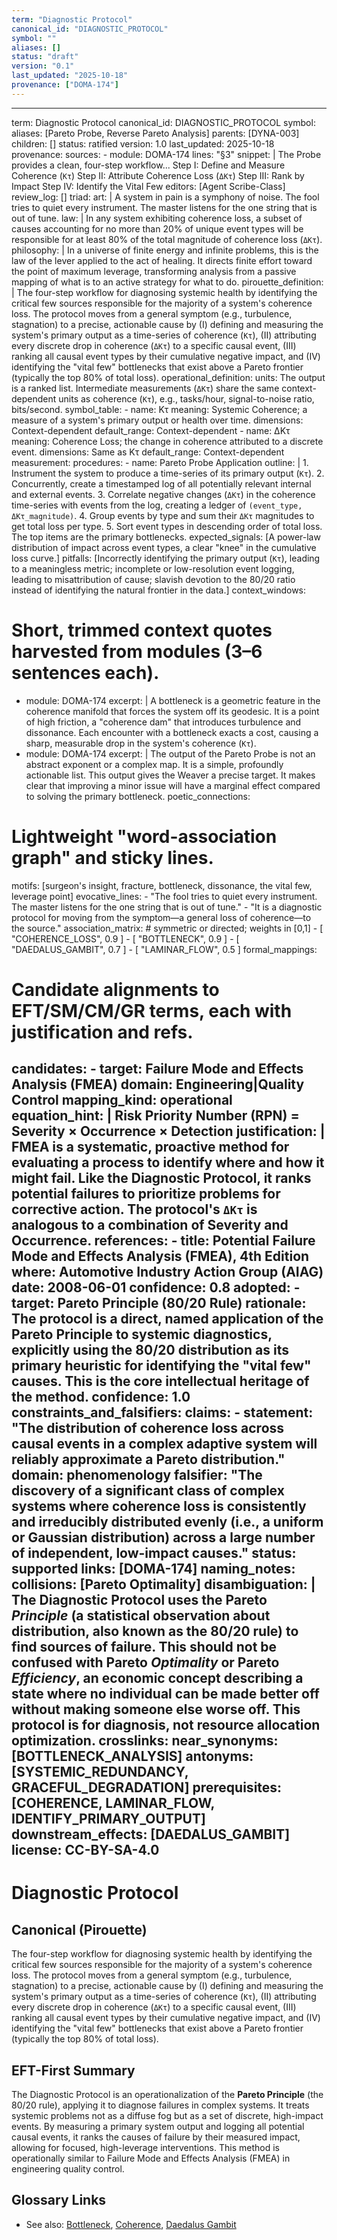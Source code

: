 ```yaml
---
term: "Diagnostic Protocol"
canonical_id: "DIAGNOSTIC_PROTOCOL"
symbol: ""
aliases: []
status: "draft"
version: "0.1"
last_updated: "2025-10-18"
provenance: ["DOMA-174"]
---
```


---
term: Diagnostic Protocol
canonical_id: DIAGNOSTIC_PROTOCOL
symbol: 
aliases: [Pareto Probe, Reverse Pareto Analysis]
parents: [DYNA-003]
children: []
status: ratified
version: 1.0
last_updated: 2025-10-18
provenance:
  sources:
    - module: DOMA-174
      lines: "§3"
      snippet: |
        The Probe provides a clean, four-step workflow...
        Step I: Define and Measure Coherence (`Kτ`)
        Step II: Attribute Coherence Loss (`ΔKτ`)
        Step III: Rank by Impact
        Step IV: Identify the Vital Few
  editors: [Agent Scribe-Class]
  review_log: []
triad:
  art: |
    A system in pain is a symphony of noise. The fool tries to quiet every instrument. The master listens for the one string that is out of tune.
  law: |
    In any system exhibiting coherence loss, a subset of causes accounting for no more than 20% of unique event types will be responsible for at least 80% of the total magnitude of coherence loss (`ΔKτ`).
  philosophy: |
    In a universe of finite energy and infinite problems, this is the law of the lever applied to the act of healing. It directs finite effort toward the point of maximum leverage, transforming analysis from a passive mapping of what is to an active strategy for what to do.
pirouette_definition: |
  The four-step workflow for diagnosing systemic health by identifying the critical few sources responsible for the majority of a system's coherence loss. The protocol moves from a general symptom (e.g., turbulence, stagnation) to a precise, actionable cause by (I) defining and measuring the system's primary output as a time-series of coherence (`Kτ`), (II) attributing every discrete drop in coherence (`ΔKτ`) to a specific causal event, (III) ranking all causal event types by their cumulative negative impact, and (IV) identifying the "vital few" bottlenecks that exist above a Pareto frontier (typically the top 80% of total loss).
operational_definition:
  units: The output is a ranked list. Intermediate measurements (`ΔKτ`) share the same context-dependent units as coherence (`Kτ`), e.g., tasks/hour, signal-to-noise ratio, bits/second.
  symbol_table:
    - name: Kτ
      meaning: Systemic Coherence; a measure of a system's primary output or health over time.
      dimensions: Context-dependent
      default_range: Context-dependent
    - name: ΔKτ
      meaning: Coherence Loss; the change in coherence attributed to a discrete event.
      dimensions: Same as Kτ
      default_range: Context-dependent
  measurement:
    procedures:
      - name: Pareto Probe Application
        outline: |
          1. Instrument the system to produce a time-series of its primary output (`Kτ`).
          2. Concurrently, create a timestamped log of all potentially relevant internal and external events.
          3. Correlate negative changes (`ΔKτ`) in the coherence time-series with events from the log, creating a ledger of `(event_type, ΔKτ_magnitude)`.
          4. Group events by type and sum their `ΔKτ` magnitudes to get total loss per type.
          5. Sort event types in descending order of total loss. The top items are the primary bottlenecks.
        expected_signals: [A power-law distribution of impact across event types, a clear "knee" in the cumulative loss curve.]
        pitfalls: [Incorrectly identifying the primary output (`Kτ`), leading to a meaningless metric; incomplete or low-resolution event logging, leading to misattribution of cause; slavish devotion to the 80/20 ratio instead of identifying the natural frontier in the data.]
context_windows:
  # Short, trimmed context quotes harvested from modules (3–6 sentences each).
  - module: DOMA-174
    excerpt: |
      A bottleneck is a geometric feature in the coherence manifold that forces the system off its geodesic. It is a point of high friction, a "coherence dam" that introduces turbulence and dissonance. Each encounter with a bottleneck exacts a cost, causing a sharp, measurable drop in the system's coherence (`Kτ`).
  - module: DOMA-174
    excerpt: |
      The output of the Pareto Probe is not an abstract exponent or a complex map. It is a simple, profoundly actionable list. This output gives the Weaver a precise target. It makes clear that improving a minor issue will have a marginal effect compared to solving the primary bottleneck.
poetic_connections:
  # Lightweight "word-association graph" and sticky lines.
  motifs: [surgeon's insight, fracture, bottleneck, dissonance, the vital few, leverage point]
  evocative_lines:
    - "The fool tries to quiet every instrument. The master listens for the one string that is out of tune."
    - "It is a diagnostic protocol for moving from the symptom—a general loss of coherence—to the source."
  association_matrix:
    # symmetric or directed; weights in [0,1]
    - [ "COHERENCE_LOSS", 0.9 ]
    - [ "BOTTLENECK", 0.9 ]
    - [ "DAEDALUS_GAMBIT", 0.7 ]
    - [ "LAMINAR_FLOW", 0.5 ]
formal_mappings:
  # Candidate alignments to EFT/SM/CM/GR terms, each with justification and refs.
  candidates:
    - target: Failure Mode and Effects Analysis (FMEA)
      domain: Engineering|Quality Control
      mapping_kind: operational
      equation_hint: |
        Risk Priority Number (RPN) = Severity × Occurrence × Detection
      justification: |
        FMEA is a systematic, proactive method for evaluating a process to identify where and how it might fail. Like the Diagnostic Protocol, it ranks potential failures to prioritize problems for corrective action. The protocol's `ΔKτ` is analogous to a combination of Severity and Occurrence.
      references:
        - title: Potential Failure Mode and Effects Analysis (FMEA), 4th Edition
          where: Automotive Industry Action Group (AIAG)
          date: 2008-06-01
      confidence: 0.8
  adopted:
    - target: Pareto Principle (80/20 Rule)
      rationale: The protocol is a direct, named application of the Pareto Principle to systemic diagnostics, explicitly using the 80/20 distribution as its primary heuristic for identifying the "vital few" causes. This is the core intellectual heritage of the method.
      confidence: 1.0
constraints_and_falsifiers:
  claims:
    - statement: "The distribution of coherence loss across causal events in a complex adaptive system will reliably approximate a Pareto distribution."
      domain: phenomenology
      falsifier: "The discovery of a significant class of complex systems where coherence loss is consistently and irreducibly distributed evenly (i.e., a uniform or Gaussian distribution) across a large number of independent, low-impact causes."
      status: supported
      links: [DOMA-174]
naming_notes:
  collisions: [Pareto Optimality]
  disambiguation: |
    The Diagnostic Protocol uses the Pareto *Principle* (a statistical observation about distribution, also known as the 80/20 rule) to find sources of failure. This should not be confused with Pareto *Optimality* or Pareto *Efficiency*, an economic concept describing a state where no individual can be made better off without making someone else worse off. This protocol is for diagnosis, not resource allocation optimization.
crosslinks:
  near_synonyms: [BOTTLENECK_ANALYSIS]
  antonyms: [SYSTEMIC_REDUNDANCY, GRACEFUL_DEGRADATION]
  prerequisites: [COHERENCE, LAMINAR_FLOW, IDENTIFY_PRIMARY_OUTPUT]
  downstream_effects: [DAEDALUS_GAMBIT]
license: CC-BY-SA-4.0
---

# Diagnostic Protocol

## Canonical (Pirouette)
The four-step workflow for diagnosing systemic health by identifying the critical few sources responsible for the majority of a system's coherence loss. The protocol moves from a general symptom (e.g., turbulence, stagnation) to a precise, actionable cause by (I) defining and measuring the system's primary output as a time-series of coherence (`Kτ`), (II) attributing every discrete drop in coherence (`ΔKτ`) to a specific causal event, (III) ranking all causal event types by their cumulative negative impact, and (IV) identifying the "vital few" bottlenecks that exist above a Pareto frontier (typically the top 80% of total loss).

## EFT-First Summary
The Diagnostic Protocol is an operationalization of the **Pareto Principle** (the 80/20 rule), applying it to diagnose failures in complex systems. It treats systemic problems not as a diffuse fog but as a set of discrete, high-impact events. By measuring a primary system output and logging all potential causal events, it ranks the causes of failure by their measured impact, allowing for focused, high-leverage interventions. This method is operationally similar to Failure Mode and Effects Analysis (FMEA) in engineering quality control.

## Glossary Links
- See also: [Bottleneck](link), [Coherence](link), [Daedalus Gambit](link)
